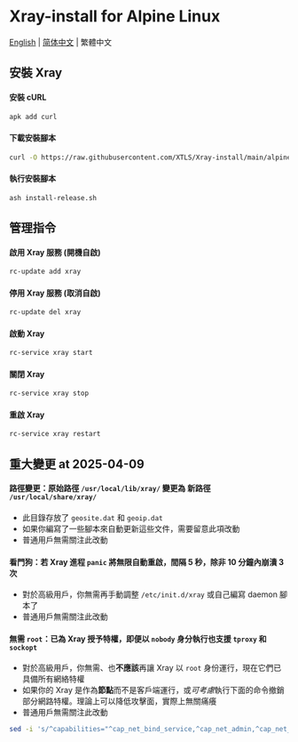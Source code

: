 # Xray-install for Alpine Linux

[English](README.md) | [简体中文](README_zh-Hans.md) | 繁體中文

## 安裝 Xray

#### 安裝 cURL

```sh
apk add curl
```

#### 下載安裝腳本

```sh
curl -O https://raw.githubusercontent.com/XTLS/Xray-install/main/alpinelinux/install-release.sh
```

#### 執行安裝腳本

```sh
ash install-release.sh
```

## 管理指令

#### 啟用 Xray 服務 (開機自啟)

```sh
rc-update add xray
```

#### 停用 Xray 服務 (取消自啟)

```sh
rc-update del xray
```

#### 啟動 Xray

```sh
rc-service xray start
```

#### 關閉 Xray

```sh
rc-service xray stop
```

#### 重啟 Xray

```sh
rc-service xray restart
```

## 重大變更 at 2025-04-09

#### 路徑變更：原始路徑 `/usr/local/lib/xray/` 變更為 新路徑 `/usr/local/share/xray/`

- 此目錄存放了 `geosite.dat` 和 `geoip.dat`
- 如果你編寫了一些腳本來自動更新這些文件，需要留意此項改動
- 普通用戶無需關注此改動

#### 看門狗：若 Xray 進程 `panic` 將無限自動重啟，間隔 5 秒，除非 10 分鐘內崩潰 3 次

- 對於高級用戶，你無需再手動調整 `/etc/init.d/xray` 或自己編寫 daemon 腳本了
- 普通用戶無需關注此改動

#### 無需 `root`：已為 Xray 授予特權，即便以 `nobody` 身分執行也支援 `tproxy` 和 `sockopt`

- 對於高級用戶，你無需、也**不應該**再讓 Xray 以 `root` 身份運行，現在它們已具備所有網絡特權
- 如果你的 Xray 是作為**節點**而不是客戶端運行，或*可考慮*執行下面的命令撤銷部分網路特權。理論上可以降低攻擊面，實際上無關痛癢
- 普通用戶無需關注此改動

```sh
sed -i 's/^capabilities="^cap_net_bind_service,^cap_net_admin,^cap_net_raw"$/capabilities="^cap_net_bind_service"/g' /etc/init.d/xray
```
